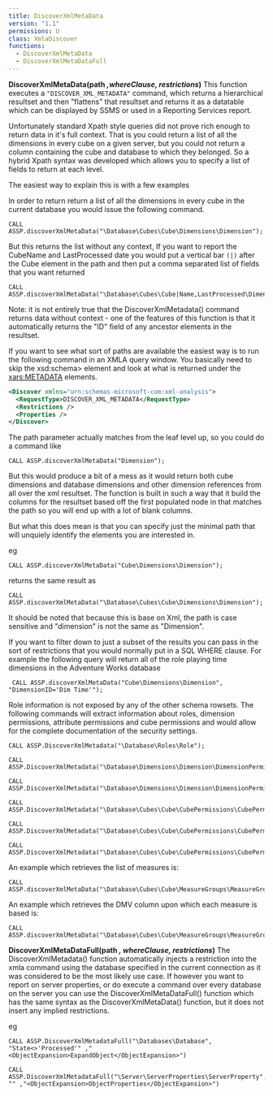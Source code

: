 ```yaml
---
title: DiscoverXmlMetaData
version: "1.1"
permissions: U
class: XmlaDiscover
functions:
  - DiscoverXmlMetaData
  - DiscoverXmlMetaDataFull
---
```


**DiscoverXmlMetaData(path _,whereClause, restrictions_)**
This function executes a ```"DISCOVER_XML_METADATA"``` command, which returns a hierarchical resultset and then "flattens" that resultset and returns it as a datatable which can be displayed by SSMS or used in a Reporting Services report.

Unfortunately standard Xpath style queries did not prove rich enough to return data in it's full context. That is you could return a list of all the dimensions in every cube on a given server, but you could not return a column containing the cube and database to which they belonged. So a hybrid Xpath syntax was developed which allows you to specify a list of fields to return at each level.

The easiest way to explain this is with a few examples

In order to return return a list of all the dimensions in every cube in the current database you would issue the following command.

```raw
CALL ASSP.discoverXmlMetaData("\Database\Cubes\Cube\Dimensions\Dimension");
```

But this returns the list without any context, If you want to report the CubeName and LastProcessed date you would put a vertical bar ```(|)``` after the Cube element in the path and then put a comma separated list of fields that you want returned

```raw
CALL ASSP.discoverXmlMetaData("\Database\Cubes\Cube|Name,LastProcessed\Dimensions\Dimension");
```

Note: it is not entirely true that the DiscoverXmlMetadata() command returns data without context - one of the features of this function is that it automatically returns the "ID" field of any ancestor elements in the resultset.

If you want to see what sort of paths are available the easiest way is to run the following command in an XMLA query window. You basically need to skip the xsd:schema> element and look at what is returned under the <row><xars:METADATA> elements.

```xml
<Discover xmlns="urn:schemas-microsoft-com:xml-analysis">
  <RequestType>DISCOVER_XML_METADATA</RequestType>
  <Restrictions />
  <Properties />
</Discover>
```

The path parameter actually matches from the leaf level up, so you could do a command like

```raw
CALL ASSP.discoverXmlMetaData("Dimension");
```

But this would produce a bit of a mess as it would return both cube dimensions and database dimensions and other dimension references from all over the xml resultset. The function is built in such a way that it build the columns for the resultset based off the first populated node in that matches the path so you will end up with a lot of blank columns.

But what this does mean is that you can specify just the minimal path that will unquiely identify the elements you are interested in.

eg

```raw
CALL ASSP.discoverXmlMetaData("Cube\Dimensions\Dimension");
```

returns the same result as

```raw
CALL ASSP.discoverXmlMetaData("\Database\Cubes\Cube\Dimensions\Dimension");
```

It should be noted that because this is base on Xml, the path is case sensitive and "dimension" is not the same as "Dimension".

If you want to filter down to just a subset of the results you can pass in the sort of restrictions that you would normally put in a SQL WHERE clause. For example the following query will return all of the role playing time dimensions in the Adventure Works database

```raw
 CALL ASSP.discoverXmlMetaData("Cube\Dimensions\Dimension", "DimensionID='Dim Time'");
```

Role information is not exposed by any of the other schema rowsets. The following commands will extract information about roles, dimension permissions, attribute permissions and cube permissions and would allow for the complete documentation of the security settings.

```raw
CALL ASSP.DiscoverXmlMetadata("\Database\Roles\Role");

CALL ASSP.DiscoverXmlMetadata("\Database\Dimensions\Dimension\DimensionPermissions\DimensionPermission");

CALL ASSP.DiscoverXmlMetadata("\Database\Dimensions\Dimension\DimensionPermissions\DimensionPermission\AttributePermissions\AttributePermission")

CALL ASSP.DiscoverXmlMetadata("\Database\Cubes\Cube\CubePermissions\CubePermission");

CALL ASSP.DiscoverXmlMetadata("\Database\Cubes\Cube\CubePermissions\CubePermission\DimensionPermissions\DimensionPermission");

CALL ASSP.DiscoverXmlMetadata("\Database\Cubes\Cube\CubePermissions\CubePermission\DimensionPermissions\DimensionPermission\AttributePermissions\AttributePermission");
```

An example which retrieves the list of measures is:

```raw
CALL ASSP.discoverXmlMetaData("\Database\Cubes\Cube\MeasureGroups\MeasureGroup|Name\Measures\Measure");
```

An example which retrieves the DMV column upon which each measure is based is:

```raw
CALL ASSP.discoverXmlMetaData("\Database\Cubes\Cube\MeasureGroups\MeasureGroup|Name\Measures\Measure|Name\Source\Source");
```

**DiscoverXmlMetaDataFull(path _, whereClause, restrictions_)**
The DiscoverXmlMetadata() function automatically injects a <DatabaseID> restriction into the xmla command using the database specified in the current connection as it was considered to be the most likely use case. If however you want to report on server properties, or do execute a command over every database on the server you can use the DiscoverXmlMetaDataFull() function which has the same syntax as the DiscoverXmlMetaData() function, but it does not insert any implied restrictions.

eg

```raw
CALL ASSP.DiscoverXmlMetadataFull("\Databases\Database", "State<>'Processed'" ,"<ObjectExpansion>ExpandObject</ObjectExpansion>")

CALL ASSP.DiscoverXmlMetadataFull("\Server\ServerProperties\ServerProperty", "" ,"<ObjectExpansion>ObjectProperties</ObjectExpansion>")
```